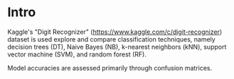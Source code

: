 # Intro

Kaggle's "Digit Recognizer" (https://www.kaggle.com/c/digit-recognizer) dataset is used explore and compare classification techniques, namely decision trees (DT), Naive Bayes (NB), k-nearest neighbors (kNN), support vector machine (SVM), and random forest (RF).

Model accuracies are assessed primarily through confusion matrices.
